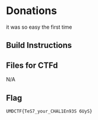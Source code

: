 # Donations
it was so easy the first time

## Build Instructions

## Files for CTFd
N/A

## Flag

`UMDCTF{TeS7_your_CHAL1En93S 6UyS}`
